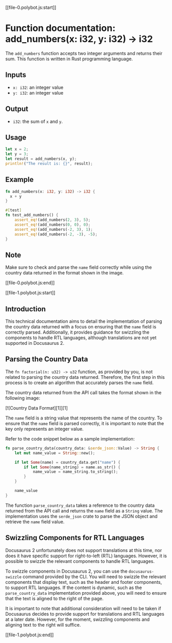 [[file-0.polybot.js:start]]

# Function documentation: add_numbers(x: i32, y: i32) -> i32 

The `add_numbers` function accepts two integer arguments and returns their sum. This function is written in Rust programming language. 

## Inputs

- `x: i32`: an integer value
- `y: i32`: an integer value

## Output

- `i32`: the sum of `x` and `y`.

## Usage

```rust
let x = 2;
let y = 3;
let result = add_numbers(x, y);
println!("The result is: {}", result);
``` 

## Example

```rust
fn add_numbers(x: i32, y: i32) -> i32 {
  x + y
}

#[test]
fn test_add_numbers() {
    assert_eq!(add_numbers(2, 3), 5);
    assert_eq!(add_numbers(0, 0), 0);
    assert_eq!(add_numbers(-2, 3), 1);
    assert_eq!(add_numbers(-2, -3), -5);
}
``` 

## Note

Make sure to check and parse the `name` field correctly while using the country data returned in the format shown in the image.

[[file-0.polybot.js:end]]

[[file-1.polybot.js:start]]

## Introduction

This technical documentation aims to detail the implementation of parsing the country data returned with a focus on ensuring that the `name` field is correctly parsed. Additionally, it provides guidance for swizzling the components to handle RTL languages, although translations are not yet supported in Docusaurus 2.

## Parsing the Country Data

The `fn factorial(n: u32) -> u32` function, as provided by you, is not related to parsing the country data returned. Therefore, the first step in this process is to create an algorithm that accurately parses the `name` field.

The country data returned from the API call takes the format shown in the following image:

[![Country Data Format][1]][1]

The `name` field is a string value that represents the name of the country. To ensure that the `name` field is parsed correctly, it is important to note that the key only represents an integer value.

Refer to the code snippet below as a sample implementation:

```rust
fn parse_country_data(country_data: &serde_json::Value) -> String {
    let mut name_value = String::new();

    if let Some(name) = country_data.get("name") {
        if let Some(name_string) = name.as_str() {
            name_value = name_string.to_string();
        }
    }

    name_value
}
```

The function `parse_country_data` takes a reference to the country data returned from the API call and returns the `name` field as a `String` value. The implementation uses the `serde_json` crate to parse the JSON object and retrieve the `name` field value.


## Swizzling Components for RTL Languages

Docusaurus 2 unfortunately does not support translations at this time, nor does it have specific support for right-to-left (RTL) languages. However, it is possible to swizzle the relevant components to handle RTL languages.

To swizzle components in Docusaurus 2, you can use the `docusaurus-swizzle` command provided by the CLI. You will need to swizzle the relevant components that display text, such as the header and footer components, to support RTL languages. If the content is dynamic, such as the `parse_country_data` implementation provided above, you will need to ensure that the text is aligned to the right of the page.

It is important to note that additional consideration will need to be taken if Docusaurus decides to provide support for translations and RTL languages at a later date. However, for the moment, swizzling components and aligning text to the right will suffice.

[[file-1.polybot.js:end]]